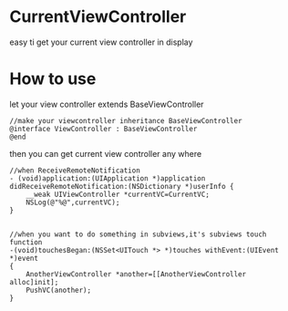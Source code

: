 # CurrentViewController
easy ti get your current view controller in display

# How to use

let your view controller extends BaseViewController
```
//make your viewcontroller inheritance BaseViewController
@interface ViewController : BaseViewController
@end
```
then you can get current view controller any where 
```
//when ReceiveRemoteNotification
- (void)application:(UIApplication *)application didReceiveRemoteNotification:(NSDictionary *)userInfo {
    __weak UIViewController *currentVC=CurrentVC;
    NSLog(@"%@",currentVC);
}
    

//when you want to do something in subviews,it's subviews touch function
-(void)touchesBegan:(NSSet<UITouch *> *)touches withEvent:(UIEvent *)event
{
    AnotherViewController *another=[[AnotherViewController alloc]init];
    PushVC(another);
}
